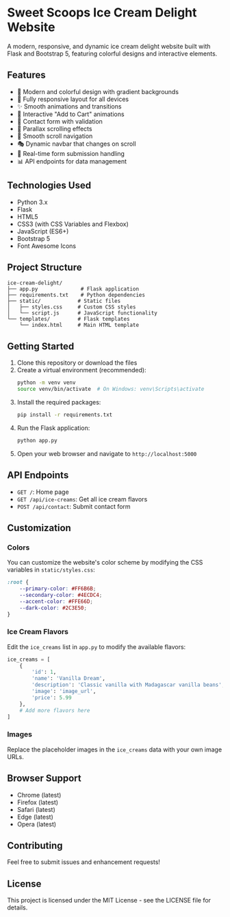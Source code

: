 # Sweet Scoops Ice Cream Delight Website

A modern, responsive, and dynamic ice cream delight website built with Flask and Bootstrap 5, featuring colorful designs and interactive elements.

## Features

- 🎨 Modern and colorful design with gradient backgrounds
- 📱 Fully responsive layout for all devices
- ✨ Smooth animations and transitions
- 🛒 Interactive "Add to Cart" animations
- 📝 Contact form with validation
- 🌟 Parallax scrolling effects
- 🎯 Smooth scroll navigation
- 🎭 Dynamic navbar that changes on scroll
- 🔄 Real-time form submission handling
- 📊 API endpoints for data management

## Technologies Used

- Python 3.x
- Flask
- HTML5
- CSS3 (with CSS Variables and Flexbox)
- JavaScript (ES6+)
- Bootstrap 5
- Font Awesome Icons

## Project Structure

```
ice-cream-delight/
├── app.py              # Flask application
├── requirements.txt    # Python dependencies
├── static/            # Static files
│   ├── styles.css     # Custom CSS styles
│   └── script.js      # JavaScript functionality
└── templates/         # Flask templates
    └── index.html     # Main HTML template
```

## Getting Started

1. Clone this repository or download the files
2. Create a virtual environment (recommended):
   ```bash
   python -m venv venv
   source venv/bin/activate  # On Windows: venv\Scripts\activate
   ```
3. Install the required packages:
   ```bash
   pip install -r requirements.txt
   ```
4. Run the Flask application:
   ```bash
   python app.py
   ```
5. Open your web browser and navigate to `http://localhost:5000`

## API Endpoints

- `GET /`: Home page
- `GET /api/ice-creams`: Get all ice cream flavors
- `POST /api/contact`: Submit contact form

## Customization

### Colors
You can customize the website's color scheme by modifying the CSS variables in `static/styles.css`:

```css
:root {
    --primary-color: #FF6B6B;
    --secondary-color: #4ECDC4;
    --accent-color: #FFE66D;
    --dark-color: #2C3E50;
}
```

### Ice Cream Flavors
Edit the `ice_creams` list in `app.py` to modify the available flavors:

```python
ice_creams = [
    {
        'id': 1,
        'name': 'Vanilla Dream',
        'description': 'Classic vanilla with Madagascar vanilla beans',
        'image': 'image_url',
        'price': 5.99
    },
    # Add more flavors here
]
```

### Images
Replace the placeholder images in the `ice_creams` data with your own image URLs.

## Browser Support

- Chrome (latest)
- Firefox (latest)
- Safari (latest)
- Edge (latest)
- Opera (latest)

## Contributing

Feel free to submit issues and enhancement requests!

## License

This project is licensed under the MIT License - see the LICENSE file for details.